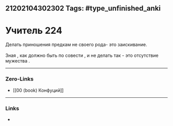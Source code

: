 21202104302302
Tags: #type_unfinished_anki
---
# Учитель 224

Делать приношения предкам не своего рода- это заискивание.<br><br>Зная , как должно быть по совести , и не делать так - это отсутствие мужества .

---
### Zero-Links
- [[00 (book) Конфуций]]
---
### Links
-